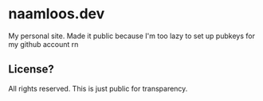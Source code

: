 # naamloos.dev
My personal site. Made it public because I'm too lazy to set up pubkeys for my github account rn

## License?
All rights reserved. This is just public for transparency.
